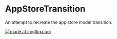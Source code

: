 # AppStoreTransition


An attempt to recreate the app store model transition.



<a href="https://imgflip.com/gif/2v6zmp"><img src="https://i.imgflip.com/2v6zmp.gif" title="made at imgflip.com"/></a>
